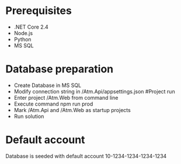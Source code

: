 # Prerequisites
* .NET Core 2.4
* Node.js
* Python
* MS SQL
# Database preparation
* Create Database in MS SQL
* Modify connection string in /Atm.Api/appsettings.json
#Project run
* Enter project /Atm.Web from command line
* Execute command npm run prod
* Mark /Atm.Api and /Atm.Web as startup projects
* Run solution
# Default account
Database is seeded with default account 10-1234-1234-1234-1234